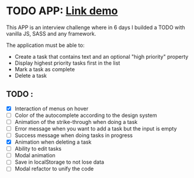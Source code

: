 # TODO APP: [Link demo](https://assemblyweb.github.io/todoapp/)

This APP is an interview challenge where in 6 days I builded a TODO with vanilla JS, SASS and any framework.

The application must be able to:

- Create a task that contains text and an optional "high priority" property
- Display highest priority tasks first in the list
- Mark a task as complete
- Delete a task

## TODO :

- [x] Interaction of menus on hover
- [ ] Color of the autocomplete according to the design system
- [ ] Animation of the strike-through when doing a task
- [ ] Error message when you want to add a task but the input is empty
- [ ] Success message when doing tasks in progress
- [x] Animation when deleting a task
- [ ] Ability to edit tasks
- [ ] Modal animation
- [ ] Save in localStorage to not lose data
- [ ] Modal refactor to unify the code
